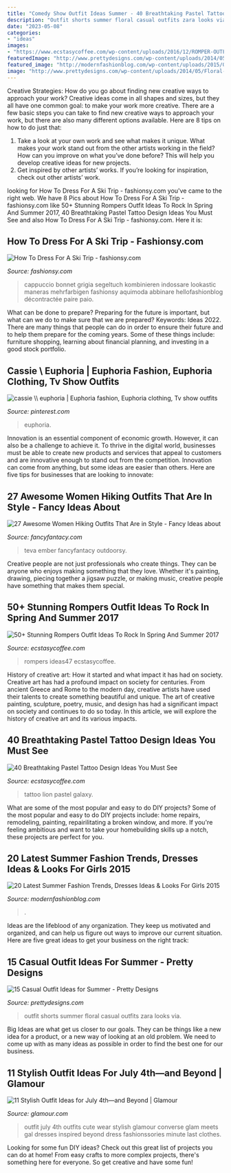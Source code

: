 ```yaml
---
title: "Comedy Show Outfit Ideas Summer - 40 Breathtaking Pastel Tattoo Design Ideas You Must See"
description: "Outfit shorts summer floral casual outfits zara looks via"
date: "2023-05-08"
categories:
- "ideas"
images:
- "https://www.ecstasycoffee.com/wp-content/uploads/2016/12/ROMPER-OUTFIT-IDEAS47.jpg"
featuredImage: "http://www.prettydesigns.com/wp-content/uploads/2014/05/Floral-Shorts-Outfit-Ideas.jpg"
featured_image: "http://modernfashionblog.com/wp-content/uploads/2015/05/20-Latest-Summer-Fashion-Trends-Dresses-Ideas-Looks-For-Girls-2015-13-384x1024.jpg"
image: "http://www.prettydesigns.com/wp-content/uploads/2014/05/Floral-Shorts-Outfit-Ideas.jpg"
---
```



Creative Strategies: How do you go about finding new creative ways to approach your work?
Creative ideas come in all shapes and sizes, but they all have one common goal: to make your work more creative. There are a few basic steps you can take to find new creative ways to approach your work, but there are also many different options available. Here are 8 tips on how to do just that: 
1. Take a look at your own work and see what makes it unique. What makes your work stand out from the other artists working in the field? How can you improve on what you’ve done before? This will help you develop creative ideas for new projects. 
2. Get inspired by other artists’ works. If you’re looking for inspiration, check out other artists’ work.

	

		
looking for How To Dress For A Ski Trip - fashionsy.com you've came to the right web. We have 8 Pics about How To Dress For A Ski Trip - fashionsy.com like 50+ Stunning Rompers Outfit Ideas To Rock In Spring And Summer 2017, 40 Breathtaking Pastel Tattoo Design Ideas You Must See and also How To Dress For A Ski Trip - fashionsy.com. Here it is:
		
    
## How To Dress For A Ski Trip - Fashionsy.com

<img loading=lazy src="https://fashionsy.com/wp-content/uploads/2015/12/snow-outfit-hello-fashion-blog-630x1024.jpg" onerror="this.onerror=null;this.src='https://tse3.mm.bing.net/th?id=OIP.3F3kOHjBlysafi23gWpXBgHaMC&amp;pid=15.1';" alt="How To Dress For A Ski Trip - fashionsy.com">

_Source: fashionsy.com_

>cappuccio bonnet grigia segeltuch kombinieren indossare lookastic maneras mehrfarbigen fashionsy aquimoda abbinare hellofashionblog décontractée paire paio. 

	

What can be done to prepare?
Preparing for the future is important, but what can we do to make sure that we are prepared? Keywords: Ideas 2022. There are many things that people can do in order to ensure their future and to help them prepare for the coming years. Some of these things include: furniture shopping, learning about financial planning, and investing in a good stock portfolio.

    
## Cassie \\ Euphoria | Euphoria Fashion, Euphoria Clothing, Tv Show Outfits

<img loading=lazy src="https://i.pinimg.com/736x/fc/20/84/fc2084e1b482ac847097167649faab82.jpg" onerror="this.onerror=null;this.src='https://tse4.mm.bing.net/th?id=OIP.F5T5WhocuFwiFTApVIAPEwHaNL&amp;pid=15.1';" alt="cassie \\ euphoria | Euphoria fashion, Euphoria clothing, Tv show outfits">

_Source: pinterest.com_

>euphoria. 

	

Innovation is an essential component of economic growth. However, it can also be a challenge to achieve it. To thrive in the digital world, businesses must be able to create new products and services that appeal to customers and are innovative enough to stand out from the competition. Innovation can come from anything, but some ideas are easier than others. Here are five tips for businesses that are looking to innovate:

    
## 27 Awesome Women Hiking Outfits That Are In Style - Fancy Ideas About

<img loading=lazy src="https://fancyfantacy.com/wp-content/uploads/2020/04/Awesome-Women-Hiking-Outfits-That-Are-in-Style-13.jpg" onerror="this.onerror=null;this.src='https://tse2.mm.bing.net/th?id=OIP.kbBL4-gYGTLnLx2YAo6_awHaLH&amp;pid=15.1';" alt="27 Awesome Women Hiking Outfits That Are in Style - Fancy Ideas about">

_Source: fancyfantacy.com_

>teva ember fancyfantacy outdoorsy. 

	

Creative people are not just professionals who create things. They can be anyone who enjoys making something that they love. Whether it's painting, drawing, piecing together a jigsaw puzzle, or making music, creative people have something that makes them special.

    
## 50+ Stunning Rompers Outfit Ideas To Rock In Spring And Summer 2017

<img loading=lazy src="https://www.ecstasycoffee.com/wp-content/uploads/2016/12/ROMPER-OUTFIT-IDEAS47.jpg" onerror="this.onerror=null;this.src='https://tse1.mm.bing.net/th?id=OIP.idFomEGzUGlF375zSTff-wHaMW&amp;pid=15.1';" alt="50+ Stunning Rompers Outfit Ideas To Rock In Spring And Summer 2017">

_Source: ecstasycoffee.com_

>rompers ideas47 ecstasycoffee. 

	

History of creative art: How it started and what impact it has had on society.
Creative art has had a profound impact on society for centuries. From ancient Greece and Rome to the modern day, creative artists have used their talents to create something beautiful and unique. The art of creative painting, sculpture, poetry, music, and design has had a significant impact on society and continues to do so today. In this article, we will explore the history of creative art and its various impacts.

    
## 40 Breathtaking Pastel Tattoo Design Ideas You Must See

<img loading=lazy src="https://i0.wp.com/www.ecstasycoffee.com/wp-content/uploads/2017/03/Galaxy-lion.jpg?resize=600%2C825" onerror="this.onerror=null;this.src='https://tse3.mm.bing.net/th?id=OIP.6QZIewKr22loEwGupO4MCQHaKL&amp;pid=15.1';" alt="40 Breathtaking Pastel Tattoo Design Ideas You Must See">

_Source: ecstasycoffee.com_

>tattoo lion pastel galaxy. 

	

What are some of the most popular and easy to do DIY projects?
Some of the most popular and easy to do DIY projects include: home repairs, remodeling, painting, repairilitating a broken window, and more. If you're feeling ambitious and want to take your homebuilding skills up a notch, these projects are perfect for you.

    
## 20 Latest Summer Fashion Trends, Dresses Ideas &amp; Looks For Girls 2015

<img loading=lazy src="http://modernfashionblog.com/wp-content/uploads/2015/05/20-Latest-Summer-Fashion-Trends-Dresses-Ideas-Looks-For-Girls-2015-13-384x1024.jpg" onerror="this.onerror=null;this.src='https://tse2.mm.bing.net/th?id=OIP.Sp2Fj5XM_h54eVGNu4oa1AAAAA&amp;pid=15.1';" alt="20 Latest Summer Fashion Trends, Dresses Ideas &amp; Looks For Girls 2015">

_Source: modernfashionblog.com_

>. 

	

Ideas are the lifeblood of any organization. They keep us motivated and organized, and can help us figure out ways to improve our current situation. Here are five great ideas to get your business on the right track: 

    
## 15 Casual Outfit Ideas For Summer - Pretty Designs

<img loading=lazy src="http://www.prettydesigns.com/wp-content/uploads/2014/05/Floral-Shorts-Outfit-Ideas.jpg" onerror="this.onerror=null;this.src='https://tse3.mm.bing.net/th?id=OIP.ZhkQjpVi9g28CMwUoDfVHwHaK3&amp;pid=15.1';" alt="15 Casual Outfit Ideas for Summer - Pretty Designs">

_Source: prettydesigns.com_

>outfit shorts summer floral casual outfits zara looks via. 

	

Big Ideas are what get us closer to our goals. They can be things like a new idea for a product, or a new way of looking at an old problem. We need to come up with as many ideas as possible in order to find the best one for our business.

    
## 11 Stylish Outfit Ideas For July 4th—and Beyond | Glamour

<img loading=lazy src="https://media.glamour.com/photos/5695d63193ef4b09520f04ef/master/pass/fashion-2015-06-july-4-gal-meets-glam-main.jpg" onerror="this.onerror=null;this.src='https://tse4.mm.bing.net/th?id=OIP.kGtrr-Wzf9vtmCZFF_jAwwHaLH&amp;pid=15.1';" alt="11 Stylish Outfit Ideas for July 4th—and Beyond | Glamour">

_Source: glamour.com_

>outfit july 4th outfits cute wear stylish glamour converse glam meets gal dresses inspired beyond dress fashionssories minute last clothes. 

	

Looking for some fun DIY ideas? Check out this great list of projects you can do at home! From easy crafts to more complex projects, there's something here for everyone. So get creative and have some fun!

